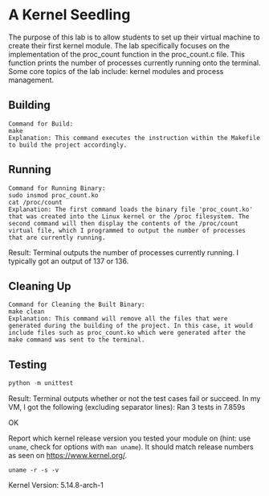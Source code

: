 # A Kernel Seedling
The purpose of this lab is to allow students to set up their virtual machine to create their first kernel module. The lab specifically focuses on the implementation of the proc_count function in the proc_count.c file. This function prints the number of processes currently running onto the terminal. Some core topics of the lab include: kernel modules and process management.

## Building
```shell
Command for Build:
make
Explanation: This command executes the instruction within the Makefile to build the project accordingly.
```

## Running
```shell
Command for Running Binary:
sudo insmod proc_count.ko
cat /proc/count
Explanation: The first command loads the binary file 'proc_count.ko' that was created into the Linux kernel or the /proc filesystem. The second command will then display the contents of the /proc/count virtual file, which I programmed to output the number of processes that are currently running.

```
Result: Terminal outputs the number of processes currently running. I typically got an output of 137 or 136.

## Cleaning Up
```shell
Command for Cleaning the Built Binary:
make clean
Explanation: This command will remove all the files that were generated during the building of the project. In this case, it would include files such as proc_count.ko which were generated after the make command was sent to the terminal.

```

## Testing
```python
python -m unittest
```
Result: Terminal outputs whether or not the test cases fail or succeed. In my VM, I got the following (excluding separator lines):
Ran 3 tests in 7.859s

OK

Report which kernel release version you tested your module on
(hint: use `uname`, check for options with `man uname`).
It should match release numbers as seen on https://www.kernel.org/.

```shell
uname -r -s -v
```
Kernel Version: 5.14.8-arch-1
